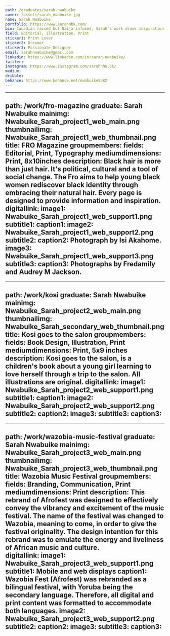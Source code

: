 ```yaml
---
path: /graduates/sarah-nwabuike
cover: /assets/sarah_nwabuike.jpg
name: Sarah Nwabuike
portfolio: https://www.sarahnbk.com/
bio: Canadian raised but Naija infused, Sarah's work draws inspiration from her West African heritage and her love for all things 90s. Believing in the communicative power of design, Sarah uses her craft to explore the complexities of identity, race and culture. She is a print-focused designer with interests in editorial, illustration, and book design. As a dreamer, she places no limits on her goals and aspires to earn a position as a creative director. 
field: Editorial, Illustration, Print
sticker1: Print Lover
sticker2: Dreamer
sticker3: Passionate Designer
email: sarahnwabuike@gmail.com
linkedin: https://www.linkedin.com/in/sarah-nwabuike/
twitter:
instagram: https://www.instagram.com/sarahhhn.bk/
medium:
dribble:
behance: https://www.behance.net/nwabuike5b82
---
```


---
path: /work/fro-magazine
graduate: Sarah Nwabuike
mainimg: Nwabuike_Sarah_project1_web_main.png
thumbnailimg: Nwabuike_Sarah_project1_web_thumbnail.png
title: FRO Magazine
groupmembers:
fields: Editorial, Print, Typography
mediumdimensions: Print, 8x10inches
description: Black hair is more than just hair. It's political, cultural and a tool of social change. The Fro aims to help young black women rediscover black identity through embracing their natural hair. Every page is designed to provide information and inspiration.
digitallink:
image1: Nwabuike_Sarah_project1_web_support1.png
subtitle1:
caption1:
image2: Nwabuike_Sarah_project1_web_support2.png
subtitle2:
caption2: Photograph by Isi Akahome.
image3: Nwabuike_Sarah_project1_web_support3.png
subtitle3:
caption3: Photographs by Fredamily and Audrey M Jackson.
---

---
path: /work/kosi
graduate: Sarah Nwabuike
mainimg: Nwabuike_Sarah_project2_web_main.png
thumbnailimg: Nwabuike_Sarah_secondary_web_thumbnail.png
title: Kosi goes to the salon
groupmembers:
fields: Book Design, Illustration, Print
mediumdimensions: Print, 5x9 inches
description: Kosi goes to the salon, is a children's book about a young girl learning to love herself through a trip to the salon. All illustrations are original. 
digitallink:
image1: Nwabuike_Sarah_project2_web_support1.png
subtitle1:
caption1:
image2: Nwabuike_Sarah_project2_web_support2.png
subtitle2:
caption2:
image3:
subtitle3:
caption3:
---

---
path: /work/wazobia-music-festival
graduate: Sarah Nwabuike
mainimg: Nwabuike_Sarah_project3_web_main.png
thumbnailimg: Nwabuike_Sarah_project3_web_thumbnail.png
title: Wazobia Music Festival
groupmembers:
fields: Branding, Communication, Print
mediumdimensions: Print
description: This rebrand of Afrofest was designed to effectively convey the vibrancy and excitement of the music festival. The name of the festival was changed to Wazobia, meaning to come, in order to give the festival originality. The design intention for this rebrand was to emulate the energy and liveliness of African music and culture.  
digitallink:
image1: Nwabuike_Sarah_project3_web_support1.png
subtitle1: Mobile and web displays
caption1: Wazobia Fest (Afrofest) was rebranded as a bilingual festival, with Yoruba being the secondary language. Therefore, all digital and print content was formatted to accommodate both languages. 
image2: Nwabuike_Sarah_project3_web_support2.png
subtitle2:
caption2:
image3:
subtitle3:
caption3:
---
